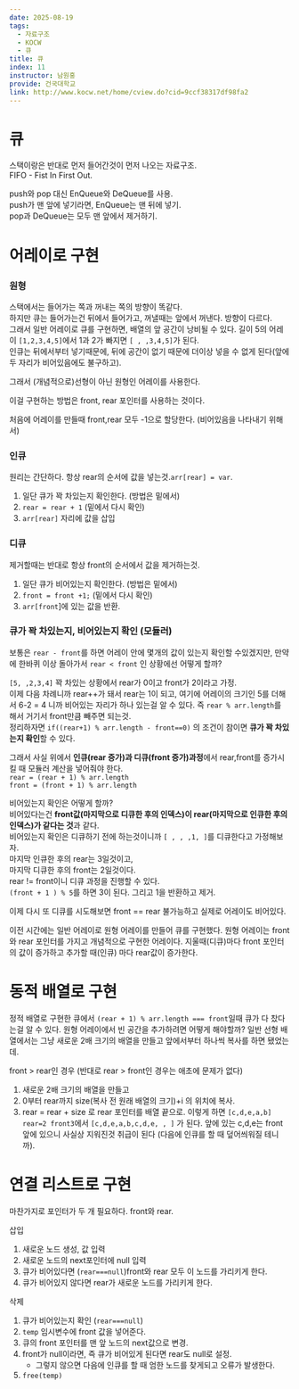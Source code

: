 ```yaml
---
date: 2025-08-19
tags:
  - 자료구조
  - KOCW
  - 큐
title: 큐
index: 11
instructor: 남원홍
provide: 건국대학교
link: http://www.kocw.net/home/cview.do?cid=9ccf38317df98fa2
---
```

# 큐

스택이랑은 반대로 먼저 들어간것이 먼저 나오는 자료구조.  
FIFO - Fist In First Out.

push와 pop 대신 EnQueue와 DeQueue를 사용.  
push가 맨 앞에 넣기라면, EnQueue는 맨 뒤에 넣기.  
pop과 DeQueue는 모두 맨 앞에서 제거하기.

# 어레이로 구현

### 원형

스택에서는 들어가는 쪽과 꺼내는 쪽의 방향이 똑같다.  
하지만 큐는 들어가는건 뒤에서 들어가고, 꺼낼때는 앞에서 꺼낸다. 방향이 다르다.  
그래서 일반 어레이로 큐를 구현하면, 배열의 앞 공간이 낭비될 수 있다. 길이 5의 어레이 `[1,2,3,4,5]`에서 1과 2가 빠지면 `[ , ,3,4,5]`가 된다.  
인큐는 뒤에서부터 넣기때문에, 뒤에 공간이 없기 때문에 더이상 넣을 수 없게 된다(앞에 두 자리가 비어있음에도 불구하고).

그래서 (개념적으로)선형이 아닌 원형인 어레이를 사용한다.

이걸 구현하는 방법은 front, rear 포인터를 사용하는 것이다.

처음에 어레이를 만들때 front,rear 모두 -1으로 할당한다. (비어있음을 나타내기 위해서)

### 인큐

원리는 간단하다. 항상 rear의 순서에 값을 넣는것.`arr[rear] = var`.

1. 일단 큐가 꽉 차있는지 확인한다. (방법은 밑에서)
2. `rear = rear + 1` (밑에서 다시 확인)
3. `arr[rear]` 자리에 값을 삽입

### 디큐

제거할때는 반대로 항상 front의 순서에서 값을 제거하는것.

1. 일단 큐가 비어있는지 확인한다. (방법은 밑에서)
2. `front = front +1;` (밑에서 다시 확인)
3. `arr[front`]에 있는 값을 반환.

### 큐가 꽉 차있는지, 비어있는지 확인 (모듈러)

보통은 `rear - front`를 하면 어레이 안에 몇개의 값이 있는지 확인할 수있겠지만,
만약에 한바퀴 이상 돌아가서 `rear < front` 인 상황에선 어떻게 할까?

`[5, ,2,3,4]` 꽉 차있는 상황에서 rear가 0이고 front가 2이라고 가정.  
이제 다음 차례니까 rear++가 돼서 rear는 1이 되고, 여기에 어레이의 크기인 5를 더해서 6-2 = 4 니까 비어있는 자리가 하나 있는걸 알 수 있다. 즉 `rear % arr.length`를 해서 거기서 front만큼 빼주면 되는것.  
정리하자면 `if((rear+1) % arr.length - front==0)` 의 조건이 참이면 **큐가 꽉 차있는지 확인**할 수 있다.

그래서 사실 위에서 **인큐(rear 증가)과 디큐(front 증가)과정**에서 rear,front를 증가시킬 때 모듈러 계산을 넣어줘야 한다.  
`rear = (rear + 1) % arr.length`  
`front = (front + 1) % arr.length`

비어있는지 확인은 어떻게 할까?  
비어있다는건 **front값(마지막으로 디큐한 후의 인덱스)이 rear(마지막으로 인큐한 후의 인덱스)가 같다는 것**과 같다.  
비어있는지 확인은 디큐하기 전에 하는것이니까 `[ , , ,1, ]`를 디큐한다고 가정해보자.  
마지막 인큐한 후의 rear는 3일것이고,  
마지막 디큐한 후의 front는 2일것이다.  
rear != front이니 디큐 과정을 진행할 수 있다.  
`(front + 1 ) % 5`를 하면 3이 된다. 그리고 1을 반환하고 제거.

이제 다시 또 디큐를 시도해보면 front == rear 불가능하고 실제로 어레이도 비어있다.

이전 시간에는 일반 어레이로 원형 어레이를 만들어 큐를 구현했다.
원형 어레이는 front와 rear 포인터를 가지고 개념적으로 구현한 어레이다.
지울때(디큐)마다 front 포인터의 값이 증가하고 추가할 때(인큐) 마다 rear값이 증가한다.

# 동적 배열로 구현

정적 배열로 구현한 큐에서 `(rear + 1) % arr.length === front`일때 큐가 다 찼다는걸 알 수 있다.
원형 어레이에서 빈 공간을 추가하려면 어떻게 해야할까?
일반 선형 배열에서는 그냥 새로운 2배 크기의 배열을 만들고 앞에서부터 하나씩 복사를 하면 됐었는데.

front > rear인 경우 (반대로 rear > front인 경우는 애초에 문제가 없다)

1. 새로운 2배 크기의 배열을 만들고
2. 0부터 rear까지 size(복사 전 원래 배열의 크기)+i 의 위치에 복사.
3. rear = rear + size 로 rear 포인터를 배열 끝으로.
   이렇게 하면 `[c,d,e,a,b] rear=2 front3`에서 `[c,d,e,a,b,c,d,e, , ]` 가 된다.
   앞에 있는 c,d,e는 front 앞에 있으니 사실상 지워진것 취급이 된다 (다음에 인큐를 할 때 덮어씌워질 테니까).

# 연결 리스트로 구현

마찬가지로 포인터가 두 개 필요하다. front와 rear.

삽입

1. 새로운 노드 생성, 값 입력
2. 새로운 노드의 next포인터에 null 입력
3. 큐가 비어있다면 (`rear===null`)front와 rear 모두 이 노드를 가리키게 한다.
4. 큐가 비어있지 않다면 rear가 새로운 노드를 가리키게 한다.

삭제

1. 큐가 비어있는지 확인 (`rear===null`)
2. `temp` 임시변수에 front 값을 넣어준다.
3. 큐의 front 포인터를 맨 앞 노드의 next값으로 변경.
4. front가 null이라면, 즉 큐가 비어있게 된다면 rear도 null로 설정.
   - 그렇지 않으면 다음에 인큐를 할 때 엄한 노드를 찾게되고 오류가 발생한다.
5. `free(temp)`
